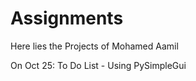 # Assignments

Here lies the Projects of Mohamed Aamil

On Oct 25:
  To Do List - Using PySimpleGui
  

